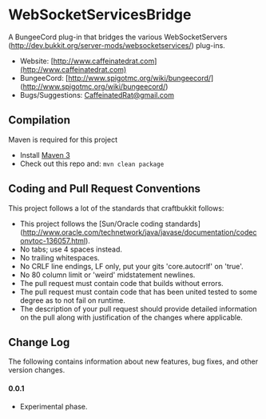 WebSocketServicesBridge
===========

A BungeeCord plug-in that bridges the various WebSocketServers (http://dev.bukkit.org/server-mods/websocketservices/) plug-ins.

* Website: [http://www.caffeinatedrat.com](http://www.caffeinatedrat.com)
* BungeeCord: [http://www.spigotmc.org/wiki/bungeecord/] (http://www.spigotmc.org/wiki/bungeecord/)
* Bugs/Suggestions: CaffeinatedRat@gmail.com

Compilation
-----------

Maven is required for this project

* Install [Maven 3](http://maven.apache.org/download.html)
* Check out this repo and: `mvn clean package`

Coding and Pull Request Conventions
-----------

This project follows a lot of the standards that craftbukkit follows:

* This project follows the [Sun/Oracle coding standards] (http://www.oracle.com/technetwork/java/javase/documentation/codeconvtoc-136057.html).
* No tabs; use 4 spaces instead.
* No trailing whitespaces.
* No CRLF line endings, LF only, put your gits 'core.autocrlf' on 'true'.
* No 80 column limit or 'weird' midstatement newlines.
* The pull request must contain code that builds without errors.
* The pull request must contain code that has been united tested to some degree as to not fail on runtime.
* The description of your pull request should provide detailed information on the pull along with justification of the changes where applicable.

Change Log
-----------

The following contains information about new features, bug fixes, and other version changes.

#### 0.0.1

* Experimental phase.

